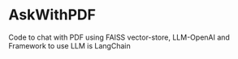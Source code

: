 # AskWithPDF
Code to chat with PDF using FAISS vector-store, LLM-OpenAI and Framework to use LLM is LangChain
